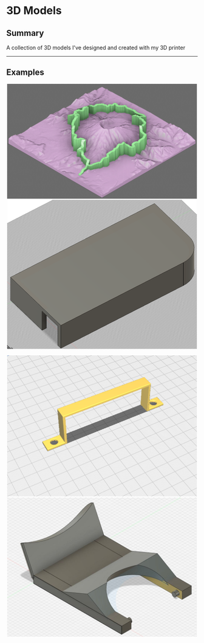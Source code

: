 # 3D Models

## Summary

A collection of 3D models I've designed and created with my 3D printer

<hr>

## Examples

<p>
    <center>
        <img src="Loowit_50K/image.png" width="500"/>
        <img src="Whynter_ARC-14S_Air_Conditioner_Redirector/image_down.png" width="500"/>
    </center>
</p>

<p>
    <center>
        <img src="Caldigit_TS3_Plus_PSU_Mounting_Bracket/image.png" width="500"/>
        <img src="Krups_Espresso_Mini_963_Portafilter/image.jpg" width="500"/>
    </center>
</p>

